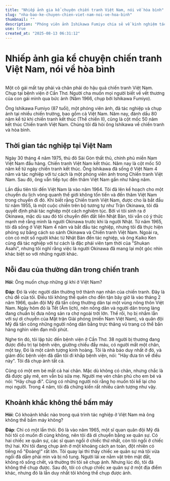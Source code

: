```yaml
---
title: "Nhiếp ảnh gia kể chuyện chiến tranh Việt Nam, nói về hòa bình"
slug: "nha-bao-ke-chuyen-chien-viet-nam-noi-ve-hoa-binh"
thumbnail: ""
description: "Phóng viên ảnh Ishikawa Fumiyo chia sẻ về kinh nghiệm tác nghiệp trong Chiến tranh Việt Nam, những mất mát của thường dân và ý nghĩa của hòa bình nhân kỷ niệm 50 năm kết thúc chiến tranh."
use: true
created_at: "2025-08-13 06:31:12"
---
```


# Nhiếp ảnh gia kể chuyện chiến tranh Việt Nam, nói về hòa bình

![]()

Một cô gái mất tay phải và chân phải do hậu quả chiến tranh Việt Nam. Chụp tại bệnh viện ở Cần Thơ. Người cha muốn mọi người biết về vết thương của con gái mình qua bức ảnh (Năm 1966, chụp bởi Ishikawa Fumiyo).

Ông Ishikawa Fumiyo (87 tuổi), một phóng viên ảnh, đã tác nghiệp và chụp ảnh tại nhiều chiến trường, bao gồm cả Việt Nam. Năm nay, đánh dấu 80 năm kể từ khi chiến tranh kết thúc (Thế chiến II), cũng là cột mốc 50 năm kết thúc Chiến tranh Việt Nam. Chúng tôi đã hỏi ông Ishikawa về chiến tranh và hòa bình.

## Thời gian tác nghiệp tại Việt Nam

Ngày 30 tháng 4 năm 1975, thủ đô Sài Gòn thất thủ, chính phủ miền Nam Việt Nam đầu hàng. Chiến tranh Việt Nam kết thúc. Năm nay là cột mốc 50 năm kể từ ngày chiến tranh kết thúc. Ông Ishikawa đã sống ở Việt Nam 4 năm và tác nghiệp với tư cách là một phóng viên ảnh trong Chiến tranh Việt Nam. Sau đó, ông vẫn tiếp tục đến thăm Việt Nam gần như hằng năm.

Lần đầu tiên tôi đến Việt Nam là vào năm 1964. Tôi đã lên kế hoạch cho một chuyến du lịch vòng quanh thế giới không tốn tiền và đến thăm Việt Nam trong chuyến đi đó. Khi biết rằng Chiến tranh Việt Nam, được cho là bắt đầu từ năm 1955, là một cuộc chiến trên bộ tương tự như Trận Okinawa, tôi đã quyết định phải tác nghiệp một cách nghiêm túc. Bởi vì tôi sinh ra ở Okinawa, mặc dù sau đó tôi chuyển đến đất liền Nhật Bản, tôi vẫn có ý thức mạnh mẽ rằng mình là người Okinawa trước khi là người Nhật. Từ năm 1965, tôi đã sống ở Việt Nam 4 năm và bắt đầu tác nghiệp, nhưng tôi đã thực hiện phóng sự bằng cách so sánh Okinawa và Chiến tranh Việt Nam. Ngoài ra, còn có một số người khác từ Nhật Bản đến tác nghiệp, và ông Kaiko Ken cũng đã tác nghiệp với tư cách là đặc phái viên tạm thời của "Shukan Asahi", nhưng tôi nghĩ rằng việc là người Okinawa đã mang lại một góc nhìn khác biệt so với những người khác.

## Nỗi đau của thường dân trong chiến tranh

**Hỏi**: Ông muốn chụp những gì khi ở Việt Nam?

**Đáp**: Đó là việc người dân thường trở thành nạn nhân của chiến tranh. Đây là chủ đề của tôi. Điều tôi không thể quên cho đến tận bây giờ là vào tháng 2 năm 1966, quân đội Mỹ đã tấn công thường dân tại một vùng nông thôn Việt Nam. Ngày hôm đó là Tết (Âm lịch), nên nông dân và người dân trong làng đang chuẩn bị đưa nông sản ra chợ ngoài trời lớn. Thế rồi, họ bị nhầm lẫn với sự di chuyển của Mặt trận Giải phóng (miền Nam Việt Nam), và quân đội Mỹ đã tấn công những người nông dân bằng trực thăng vũ trang có thể bắn hàng nghìn viên đạn mỗi phút.

Nghe tin đó, tôi lập tức đến bệnh viện ở Cần Thơ. 38 người bị thương đang được điều trị tại bệnh viện, giường chiếu đầy máu, có người mất một chân, một tay. Đó là một cảnh tượng kinh hoàng. Tôi là nhà báo duy nhất ở đó, và giám đốc bệnh viện đã dẫn tôi đi khắp bệnh viện, nói: "Hãy đưa tin về điều này". Tôi đã chụp ảnh tất cả.

Cũng có một em bé mất cả hai chân. Mặc dù không có chân, nhưng chắc là đã được gây mê, em vẫn bú sữa mẹ. Người mẹ vén chăn phủ cho em bé và nói: "Hãy chụp đi". Cũng có những người nói rằng họ muốn tôi kể lại cho mọi người. Trong 4 năm, tôi đã chứng kiến rất nhiều cảnh tượng như vậy.

## Khoảnh khắc không thể bấm máy

**Hỏi**: Có khoảnh khắc nào trong quá trình tác nghiệp ở Việt Nam mà ông không thể bấm máy không?

**Đáp**: Chỉ có một lần thôi. Đó là vào năm 1965, một sĩ quan quân đội Mỹ đã hỏi tôi có muốn đi cùng không, nên tôi đã di chuyển bằng xe quân sự. Có hai chiếc xe quân sự, các sĩ quan ngồi ở chiếc thứ nhất, còn tôi ngồi ở chiếc thứ hai. Khi tôi đang chụp ảnh ở một khoảng cách an toàn, đột nhiên có tiếng nổ "Đoàng!" rất lớn. Tôi quay lại thì thấy chiếc xe quân sự mà tôi vừa ngồi đã dẫm phải mìn và bị nổ tung. Người lái xe nằm vật trên mặt đất, không rõ sống chết, và thường thì tôi sẽ chụp ảnh. Nhưng lúc đó, tôi đã không thể chụp được. Sau đó, tôi có chụp chiếc xe quân sự ở một địa điểm khác, nhưng đó là lần duy nhất tôi không thể chụp được ảnh.
